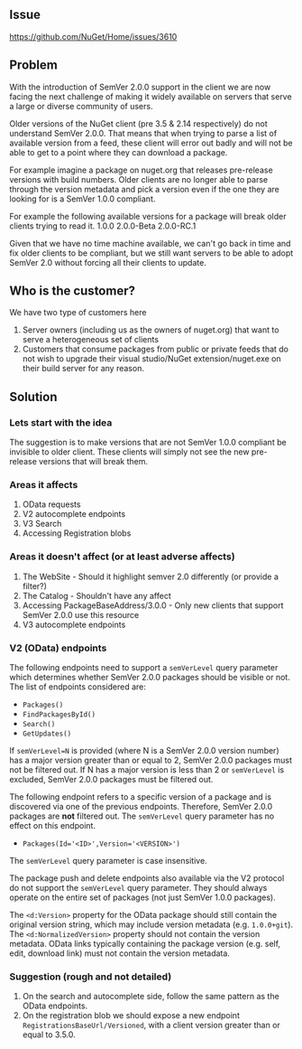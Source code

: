 ## Issue
https://github.com/NuGet/Home/issues/3610

## Problem
With the introduction of SemVer 2.0.0 support in the client we are now facing the next challenge of making it widely available on servers that serve a large or diverse community of users.

Older versions of the NuGet client (pre 3.5 & 2.14 respectively) do not understand SemVer 2.0.0. That means that when trying to parse a list of available version from a feed, these client will error out badly and will not be able to get to a point where they can download a package.

For example imagine a package on nuget.org that releases pre-release versions with build numbers. Older clients are no longer able to parse through the version metadata and pick a version even if the one they are looking for is a SemVer 1.0.0 compliant.

For example the following available versions for a package will break older clients trying to read it.
1.0.0
2.0.0-Beta
2.0.0-RC.1

Given that we have no time machine available, we can't go back in time and fix older clients to be compliant, but we still want servers to be able to adopt SemVer 2.0 without forcing all their clients to update.

## Who is the customer?
We have two type of customers here
1. Server owners (including us as the owners of nuget.org) that want to serve a heterogeneous set of clients
2. Customers that consume packages from public or private feeds that do not wish to upgrade their visual studio/NuGet extension/nuget.exe on their build server for any reason.

## Solution

### Lets start with the idea

The suggestion is to make versions that are not SemVer 1.0.0 compliant be invisible to older client. These clients will simply not see the new pre-release versions that will break them.

### Areas it affects

1. OData requests
1. V2 autocomplete endpoints
1. V3 Search
1. Accessing Registration blobs

### Areas it doesn't affect (or at least adverse affects)

1. The WebSite - Should it highlight semver 2.0 differently (or provide a filter?)
1. The Catalog - Shouldn't have any affect
1. Accessing PackageBaseAddress/3.0.0 - Only new clients that support SemVer 2.0.0 use this resource
1. V3 autocomplete endpoints

### V2 (OData) endpoints

The following endpoints need to support a `semVerLevel` query parameter which determines whether SemVer 2.0.0 packages should be visible or not. The list of endpoints considered are:

 - `Packages()`
 - `FindPackagesById()`
 - `Search()`
 - `GetUpdates()`

If `semVerLevel=N` is provided (where N is a SemVer 2.0.0 version number) has a major version greater than or equal to 2, SemVer 2.0.0 packages must not be filtered out. If N has a major version is less than 2 or `semVerLevel` is excluded, SemVer 2.0.0 packages must be filtered out.

The following endpoint refers to a specific version of a package and is discovered via one of the previous endpoints. Therefore, SemVer 2.0.0 packages are **not** filtered out. The `semVerLevel` query parameter has no effect on this endpoint.

 - `Packages(Id='<ID>',Version='<VERSION>')`

The `semVerLevel` query parameter is case insensitive.

The package push and delete endpoints also available via the V2 protocol do not support the `semVerLevel` query parameter. They should always operate on the entire set of packages (not just SemVer 1.0.0 packages).

The `<d:Version>` property for the OData package should still contain the original version string, which may include version metadata (e.g. `1.0.0+git`). The `<d:NormalizedVersion>` property should not contain the version metadata. OData links typically containing the package version (e.g. self, edit, download link) must not contain the version metadata.

### Suggestion (rough and not detailed)

1. On the search and autocomplete side, follow the same pattern as the OData endpoints.
1. On the registration blob we should expose a new endpoint `RegistrationsBaseUrl/Versioned`, with a client version greater than or equal to 3.5.0.
